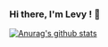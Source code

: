 ### Hi there, I'm Levy ! 👋
[![Anurag's github stats](https://github-readme-stats.vercel.app/api?username=LewLevy&show_icons=true)](https://github.com/anuraghazra/github-readme-stats)
<!--
**LewLevy/LewLevy** is a ✨ _special_ ✨ repository because its `README.md` (this file) appears on your GitHub profile.

Here are some ideas to get you started:

- 🔭 I’m currently working on ...
- 🌱 I’m currently learning ...
- 👯 I’m looking to collaborate on ...
- 🤔 I’m looking for help with ...
- 💬 Ask me about ...
- 📫 How to reach me: ...
- 😄 Pronouns: ...
- ⚡ Fun fact: ...
-->
